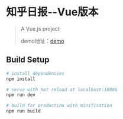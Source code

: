 # 知乎日报--Vue版本

> A Vue.js project
>
> demo地址：[demo](https://i.gaojiajun.cn)

## Build Setup

``` bash
# install dependencies
npm install

# serve with hot reload at localhost:10086
npm run dev

# build for production with minification
npm run build
```
